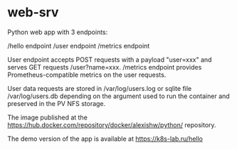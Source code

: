 # web-srv
Python web app with 3 endpoints:

/hello endpoint
/user endpoint
/metrics endpoint

User endpoint accepts POST requests with a payload "user=xxx" and serves GET requests /user?name=xxx.
/metrics endpoint provides Prometheus-compatible metrics on the user requests.

User data requests are stored in /var/log/users.log or sqlite file /var/log/users.db depending on the argument used to run the container and preserved in the PV NFS storage.

The image published at the https://hub.docker.com/repository/docker/alexishw/python/ repository.

The demo version of the app is available at https://k8s-lab.ru/hello
